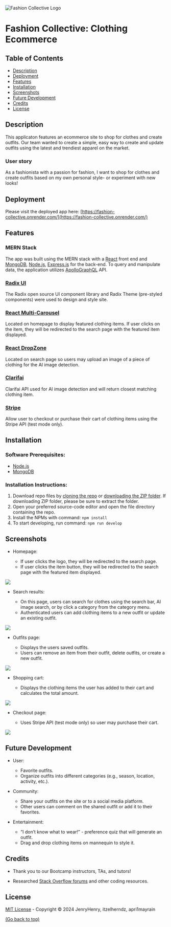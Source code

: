 
![Fashion Collective Logo](./screenshots/logo.png)

# Fashion Collective: Clothing Ecommerce

## Table of Contents
- [Description](#description)
- [Deployment](#deployment)
- [Features](#Features)
- [Installation](#installation)
- [Screenshots](#screenshots)
- [Future Development](#future-development)
- [Credits](#credits)
- [License](#license)

## Description

This applicaton features an ecommerce site to shop for clothes and create outfits. Our team wanted to create a simple, easy way to create and update outfits using the latest and trendiest apparel on the market.

### User story

As a fashionista with a passion for fashion, I want to shop for clothes and create outfits based on my own personal style- or experiment with new looks!

## Deployment

Please visit the deployed app here: [https://fashion-collective.onrender.com/](https://fashion-collective.onrender.com/)

## Features

### MERN Stack

The app was built using the MERN stack with a [React](https://react.dev/) front end and [MongoDB](https://www.mongodb.com/products/platform/atlas-database), [Node.js](https://nodejs.org/en), [Express.js](https://expressjs.com/) for the back-end. To query and manipulate data, the application utilizes [ApolloGraphQL](https://www.apollographql.com/docs/) API.

### [Radix UI](https://www.radix-ui.com/)

The Radix open source UI component library and Radix Theme (pre-styled components) were used to design and style site. 

### [React Multi-Carousel](https://www.npmjs.com/package/react-multi-carousel)

Located on homepage to display featured clothing items. If user clicks on the item, they will be redirected to the search page with the featured item displayed.

### [React DropZone](https://react-dropzone.js.org/)

Located on search page so users may upload an image of a piece of clothing for the AI image detection.

### [Clarifai](https://www.clarifai.com/)

Clarifai API used for AI image detection and will return closest matching clothing item.

### [Stripe](https://docs.stripe.com/)

Allow user to checkout or purchase their cart of clothing items using the Stripe API (test mode only).


## Installation

### Software Prerequisites:

- [Node.js](https://nodejs.org/en)
- [MongoDB](https://www.mongodb.com/)

### Installation Instructions:

1. Download repo files by [cloning the repo](https://github.com/JenryHenry/Fashion-Collective/archive/refs/heads/main.zip) or [downloading the ZIP folder](https://github.com/apri1mayrain/book-search-engine/archive/refs/heads/main.zip). If downloading ZIP folder, please be sure to extract the folder.
2. Open your preferred source-code editor and open the file directory containing the repo.
3. Install the NPMs with command: `npm install`
4. To start developing, run command: `npm run develop`

## Screenshots

- Homepage:

    - If user clicks the logo, they will be redirected to the search page.
    - If user clicks the item button, they will be redirected to the search page with the featured item displayed.

![](./screenshots/homepage.png)

- Search results:

    - On this page, users can search for clothes using the search bar, AI image search, or by click a category from the category menu.
    - Authenticated users can add clothing items to a new outfit or update an existing outfit.

![](./screenshots/search.png)

- Outfits page:

    - Displays the users saved outfits.
    - Users can remove an item from their outfit, delete outfits, or create a new outfit.

![](./screenshots/outfits.png)

- Shopping cart:

    - Displays the clothing items the user has added to their cart and calculates the total amount.

![](./screenshots/cart.png)

- Checkout page:

    - Uses Stripe API (test mode only) so user may purchase their cart.

![](./screenshots/checkout.png)

## Future Development

- User:
    - Favorite outfits.
    - Organize outfits into different categories (e.g., season, location, activity, etc.).

- Community:
    - Share your outfits on the site or to a social media platform.
    - Other users can comment on the shared outfit or add it to their favorites.

- Entertainment:
    - “I don’t know what to wear!” - preference quiz that will generate an outfit.
    - Drag and drop clothing items on mannequin to style it.


## Credits

* Thank you to our Bootcamp instructors, TAs, and tutors!

* Researched [Stack Overflow forums](https://stackoverflow.com/) and other coding resources.

## License

[MIT License](https://github.com/JenryHenry/Fashion-Collective?tab=MIT-1-ov-file) - Copyright © 2024 JenryHenry, itzelherndz, apri1mayrain

[(Go back to top)](#fashion-collective-clothing-ecommerce)